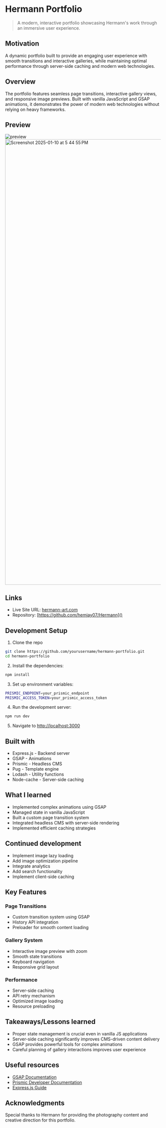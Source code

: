 # Hermann Portfolio

> A modern, interactive portfolio showcasing Hermann's work through an immersive user experience.

## Motivation
A dynamic portfolio built to provide an engaging user experience with smooth transitions and interactive galleries, while maintaining optimal performance through server-side caching and modern web technologies.

## Overview
The portfolio features seamless page transitions, interactive gallery views, and responsive image previews. Built with vanilla JavaScript and GSAP animations, it demonstrates the power of modern web technologies without relying on heavy frameworks.

## Preview
![preview](./preview.jpg)<img width="1440" alt="Screenshot 2025-01-10 at 5 44 55 PM" src="https://github.com/user-attachments/assets/b93aa91b-40e4-4e36-b2f2-6e039aaa3fba" />


## Links
- Live Site URL: [hermann-art.com]()
- Repository: [https://github.com/hemjay07/Hermann]()

## Development Setup
1. Clone the repo
```bash
git clone https://github.com/yourusername/hermann-portfolio.git
cd hermann-portfolio
```

2. Install the dependencies:
```bash
npm install
```

3. Set up environment variables:
```bash
PRISMIC_ENDPOINT=your_prismic_endpoint
PRISMIC_ACCESS_TOKEN=your_prismic_access_token
```

4. Run the development server:
```bash
npm run dev
```

5. Navigate to [http://localhost:3000](http://localhost:3000)

## Built with
- Express.js - Backend server
- GSAP - Animations
- Prismic - Headless CMS
- Pug - Template engine
- Lodash - Utility functions
- Node-cache - Server-side caching

## What I learned
- Implemented complex animations using GSAP
- Managed state in vanilla JavaScript
- Built a custom page transition system
- Integrated headless CMS with server-side rendering
- Implemented efficient caching strategies

## Continued development
- Implement image lazy loading
- Add image optimization pipeline
- Integrate analytics
- Add search functionality
- Implement client-side caching

## Key Features

### Page Transitions
- Custom transition system using GSAP
- History API integration
- Preloader for smooth content loading

### Gallery System
- Interactive image preview with zoom
- Smooth state transitions
- Keyboard navigation
- Responsive grid layout

### Performance
- Server-side caching
- API retry mechanism
- Optimized image loading
- Resource preloading

## Takeaways/Lessons learned
- Proper state management is crucial even in vanilla JS applications
- Server-side caching significantly improves CMS-driven content delivery
- GSAP provides powerful tools for complex animations
- Careful planning of gallery interactions improves user experience

## Useful resources
- [GSAP Documentation](https://greensock.com/docs/)
- [Prismic Developer Documentation](https://prismic.io/docs)
- [Express.js Guide](https://expressjs.com/en/guide/routing.html)

## Acknowledgments
Special thanks to Hermann for providing the photography content and creative direction for this portfolio.
